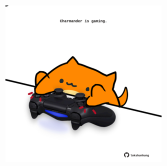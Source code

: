 <!-- built at 27/05/2021, 12:18:54 UTC -->
<p align="center">
  <img width="500" height="500" src="./ReadmeImage.svg">
</p>
